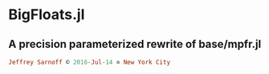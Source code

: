 # BigFloats.jl
## A precision parameterized rewrite of base/mpfr.jl
```ruby
Jeffrey Sarnoff © 2016˗Jul˗14 ≏ New York City
```

